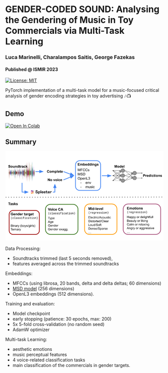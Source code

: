 # GENDER-CODED SOUND: Analysing the Gendering of Music in Toy Commercials via Multi-Task Learning
### Luca Marinelli, Charalampos Saitis, George Fazekas
#### Published @ ISMIR 2023
[![License: MIT](https://img.shields.io/badge/License-MIT-yellow.svg)](https://opensource.org/licenses/MIT)

PyTorch implementation of a multi-task model for a music-focused critical analysis of gender encoding strategies in toy advertising 🎶📺

## Demo 
<a href="https://colab.research.google.com/drive/1UMGSIEglIpPHSD2iCOKd72QeLUYEAI2R?usp=sharing">
  <img src="https://colab.research.google.com/assets/colab-badge.svg" alt="Open In Colab"/>
</a>


## Summary

![Tasks diagram](https://github.com/marinelliluca/gender_coded_sound_ismir2023/blob/main/tasks_diagram.png)

Data Processing: 
- Soundtracks trimmed (last 5 seconds removed), 
- features averaged across the trimmed soundtracks

Embeddings: 
- MFCCs (using librosa, 20 bands, delta and delta deltas; 60 dimensions)
- [MSD model](https://github.com/marinelliluca/transformer-based-music-auto-tagging) (256 dimensions)
- OpenL3 embeddings (512 dimensions).

Training and evaluation: 
- Model checkpoint
- early stopping (patience: 30 epochs, max: 200)
- 5x 5-fold cross-validation (no random seed)
- AdamW optimizer

Multi-task Learning: 
- aesthetic emotions
- music perceptual features
- 4 voice-related classification tasks
- main classification of the commercials in gender targets.
